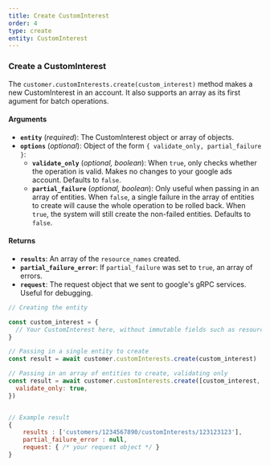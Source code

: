 ```yaml
---
title: Create CustomInterest
order: 4
type: create
entity: CustomInterest
---
```


### Create a CustomInterest

The `customer.customInterests.create(custom_interest)` method makes a new CustomInterest in an account. It also supports an array as its first agument for batch operations.

#### Arguments

- **`entity`** (_required_): The CustomInterest object or array of objects.
- **`options`** (_optional_): Object of the form `{ validate_only, partial_failure }`:
  - **`validate_only`** (_optional, boolean_): When `true`, only checks whether the operation is valid. Makes no changes to your google ads account. Defaults to `false`.
  - **`partial_failure`** (_optional, boolean_): Only useful when passing in an array of entities. When `false`, a single failure in the array of entities to create will cause the whole operation to be rolled back. When `true`, the system will still create the non-failed entities. Defaults to `false`.

#### Returns

- **`results`**: An array of the `resource_names` created.
- **`partial_failure_error`**: If `partial_failure` was set to `true`, an array of errors.
- **`request`**: The request object that we sent to google's gRPC services. Useful for debugging.

```javascript
// Creating the entity

const custom_interest = {
  // Your CustomInterest here, without immutable fields such as resource_name
}

// Passing in a single entity to create
const result = await customer.customInterests.create(custom_interest)

// Passing in an array of entities to create, validating only
const result = await customer.customInterests.create([custom_interest, other_custom_interest], {
  validate_only: true,
})
```

```javascript

// Example result
{
	results : ['customers/1234567890/customInterests/123123123'],
	partial_failure_error : null,
	request: { /* your request object */ }
}

```
